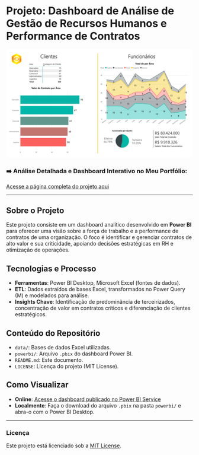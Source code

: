 # Projeto: Dashboard de Análise de Gestão de Recursos Humanos e Performance de Contratos

![Thumbnail do Dashboard](powerbi/capa.png)


### ➡️ Análise Detalhada e Dashboard Interativo no Meu Portfólio:
[Acesse a página completa do projeto aqui](https://ferreiragabrielw.github.io/portfolio-gabriel/projetos/Dashboards/1DashboardFuncionarios/Projeto1DA.html)

---

## Sobre o Projeto

Este projeto consiste em um dashboard analítico desenvolvido em **Power BI** para oferecer uma visão sobre a força de trabalho e a performance de contratos de uma organização. O foco é identificar e gerenciar contratos de alto valor e sua criticidade, apoiando decisões estratégicas em RH e otimização de operações.

## Tecnologias e Processo

* **Ferramentas**: Power BI Desktop, Microsoft Excel (fontes de dados).
* **ETL**: Dados extraídos de bases Excel, transformados no Power Query (M) e modelados para análise.
* **Insights Chave**: Identificação de predominância de terceirizados, concentração de valor em contratos críticos e diferenciação de clientes estratégicos.

## Conteúdo do Repositório

* `data/`: Bases de dados Excel utilizadas.
* `powerbi/`: Arquivo `.pbix` do dashboard Power BI.
* `README.md`: Este documento.
* `LICENSE`: Licença do projeto (MIT License).

## Como Visualizar

* **Online**: [Acesse o dashboard publicado no Power BI Service]([LINK_PARA_SEU_DASHBOARD_PUBLICADO_NO_POWER_BI_SERVICE](https://app.powerbi.com/signin#code=1.AcoAsvz-9yT-7EifbLQOC4fXDA8BHIdhXrFPg6yYYQp-kRABAADKAA.AgABBAIAAABVrSpeuWamRam2jAF1XRQEAwDs_wUA9P-MQSWaCGaU_uwLSKjj-kcDXeqcV2uINpo_48vGdlCmLpZ4ZZ58qwlUAfJCR_M1uxTrJr-fukjkl9zAZDD-SPgPnTeZy8MnxRDhnHlskQl0X6lPtZbXvUqy-TSJ4FPrWV9DpFf85q_gKcb1NeF2ifCagJbOYAbIMmqni5stg9gmwZK8U6bYq5-DFC5uVjDABOcmZ5crccyasuM-tlpZ_9zd9T0DhMvV4VsVbWaZSynWrNVxBRf-6W-YiRLFZsu7P1kLzw8K1_AgetuuAa4fSiurF_jhGnakT8XN6MO3kghnil7Nau_iJpKGYn1twFi5mEfrROmyak3qr3SQccbDM-CRpWzCd9_gUDs9Q2vbmL8SyQmp3VnZgouaOBET704_yqQLaQedk82bRiXdWpylL86hfn5YwUnywULlt2td_p5zBgrre3DFu_sUieNAnYDShHElzRy87aTEmuKwGRAoFJDCJ7YWOnwjnblm-Y4PJaDyphb66RtCehnOlSO1eJ-7nG2OYYsgjLWMC6HbsCsod2IMPCCHfYwb0zyZ6mnI5ifm7kYh_GfaK0P-lWHceLHbzBRgbTbC6Sl_g1lHSAXePj3I_gKNj74KZJlWHnz0mw8rR8jp-dO7GJuTqCTxvOSEaDJx1tNHQP-UXVh5YPl40IKn7xaHmbEH-oPjD0Z2yRoGrzHPgeUrefohBzgTVrfClXMmaiPd-I_6sIA958aikRLg75uig-2MI1CmxiLsDmLw7vvuVXj5mRbyQf8sJ8srkwTOTtoO4fy7AGAjsd9eQbqmayhkPF1UfcVFxiFirhh8wWeUVoYCKmFngUzYZKQAlWendM-Nm3H5DbW088ywgAWCHQeMZToTgaEpnDwdi2OCqO1qUVx22i4v7szvv70AiWBUg9Vrttes7HUJa25U4yBPEuEIIIR52iBlPGaBOA&client_info=eyJ1aWQiOiJmOWNmZmYzYi1hYWJkLTQ3OTEtYTIyMy0xOTNhNzAzOWY2MGEiLCJ1dGlkIjoiZjdmZWZjYjItZmUyNC00OGVjLTlmNmMtYjQwZTBiODdkNzBjIn0&state=eyJpZCI6IjAxOTc3ZmMxLTZmMTYtN2Q3NS05NzRjLTIwNzE4ODgwNmIwMiIsIm1ldGEiOnsiaW50ZXJhY3Rpb25UeXBlIjoicmVkaXJlY3QifX0%3d%7c1750195072783%3b1750195072786.4001%3b1750195071395.1&session_state=005ca6d9-a8a7-e568-3977-74783cef90a5&correlation_id=01977fc1-6f13-7b6b-9bf1-6d8a533f8a3c))
* **Localmente**: Faça o download do arquivo `.pbix` na pasta `powerbi/` e abra-o com o Power BI Desktop.

---

### Licença

Este projeto está licenciado sob a [MIT License](LICENSE).
